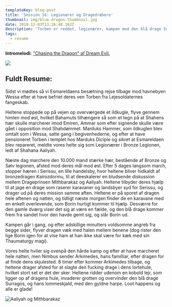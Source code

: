 ```yaml
---
templateKey: blog-post
title: 'Session 16: Legionærer og Dragedræbere'
thumbnail: img/blue-dragon-thumbnail.jpg
date: 2018-12-03T13:26:48.162Z
description: 'Torben er reddet, legionærer, kampen mod den blå drage Surragos og rigdom.'
tags:
  - resume
---
```

**Intromelodi:** ["Chasing the Dragon" af Dream Evil.](https://open.spotify.com/track/4nrVRhp2fGwY7MwINf9QLY)

![](/img/blue-dragon.jpeg)

## Fuldt Resume:

Sidst vi mødtes så vi Esmareldaens besætning rejse tilbage mod havnebyen Wessa efter at have befriet deres ven Torben fra Lejesoldaternes fangeskab.

Heltene stoppede op på vejen op overværgede et ildkugle, flyve gennem himlen mod øst, hvilket Bahamuts tilhængere så som et tegn på at Shahens hær skulle marcherer imod Emiren, Ammar som efter signende skulle være gået i opposition mod Shahdømmet. Marduks Hammer, som ildkuglen blev omtalt som i Wessa, satte gang i begivenhederne, og efter at have pensioneret Torben i templet hos Marduks Diciple og sikret at Esmareldaen blev repareret, meldte vores helte sig som Legionærer i Bronze Legionen, ledt af Shahana Aaliyah.

Næste dag marchere den 10.000 mand stærke hær, bestående af Bronze og Sølv legionen, afsted mod deres mål mod øst. Efter 5 dages langsom march, stopper hæren i Serissu, en lille handelsby, hvor heltene bliver hidkaldt af bronzedragen Kairozdormu, til at deeskalerer en bludsende diskussion mellem Drageprinsen Mithbarakaz og Aaliyah. Heltene tilbyder deres hjælp til at jage en drage som raserer karavaner og landsbyer syd for Serissu, og drager ud på deres mission samme aften. Heltene er på sporet af dragen hele aftenen og natten, og tidligt næste morgen finder de en karavane med en enkelt overlevende, som Borin hurtigt kommer til hjælp. Desværre for den gamle dværg viser det sig at være en fælde, og den blå drage kommer frem fra sandet hvor den havde gemt sig, og slår Borin ud.

Kampen går i gang, og efter adskillige minutters voldsomme angreb fra begge sider, flyver dragen væk med halen mellem benene (dog rister den lige Borin igen for at vise ham at han ikke skal være for kæk med sin Thaumaturgy magi).

Vores helte hviler sig ovenpå den hårde kamp og efter at have marcheret hele natten, men Nimbus sender Arkimedes, hans familliar, efter dragen for at finde dens skjulested. 8 timer efter kommer Arkimedes tilbage, og heltene drager afsted for at slagte den fucking drage i dens lortehule, hvilket stort set er det der sker. Heltene ridder udenom en kobold lejr, som ligger op af dragens hule, invaderer grotten og overvinder den blå drage Surragos, og hans lommeskjald, med den gyldne harpe. Loot happens og alle er glade!

![Aaliyah og Mithbarakaz](/img/aliyah-mithbarakaz.jpg)
